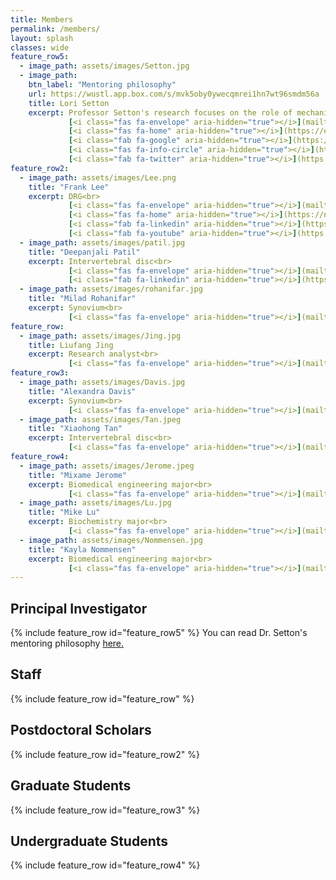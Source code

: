 ```yaml
---
title: Members
permalink: /members/
layout: splash
classes: wide
feature_row5:
  - image_path: assets/images/Setton.jpg
  - image_path:
    btn_label: "Mentoring philosophy"
    url: https://wustl.app.box.com/s/mvk5oby0ywecqmrei1hn7wt96smdm56a
    title: Lori Setton
    excerpt: Professor Setton's research focuses on the role of mechanical factors in the degeneration and repair of soft tissues of the musculoskeletal system, including the intervertebral disc, articular cartilage and meniscus. In the lab, her work focuses on engineering and evaluating novel materials for tissue regeneration and drug delivery to treat musculoskeletal disease.<br>
             [<i class="fas fa-envelope" aria-hidden="true"></i>](mailto:setton@wustl.edu)&nbsp;&nbsp;
             [<i class="fas fa-home" aria-hidden="true"></i>](https://engineering.wustl.edu/faculty/Lori-Setton.html)&nbsp;&nbsp;
             [<i class="fab fa-google" aria-hidden="true"></i>](https://scholar.google.com/citations?hl=en&user=HUxQ1TAAAAAJ&view_op=list_works&sortby=pubdate)&nbsp;&nbsp;
             [<i class="fas fa-info-circle" aria-hidden="true"></i>](https://orcid.org/0000-0001-5992-4206)&nbsp;&nbsp;
             [<i class="fab fa-twitter" aria-hidden="true"></i>](https://twitter.com/setton_lab)&nbsp;&nbsp;
feature_row2:
  - image_path: assets/images/Lee.png
    title: "Frank Lee"
    excerpt: DRG<br>
             [<i class="fas fa-envelope" aria-hidden="true"></i>](mailto:franklee@wustl.edu)&nbsp;&nbsp;
             [<i class="fas fa-home" aria-hidden="true"></i>](https://neuralhuborg.herokuapp.com)&nbsp;&nbsp;
             [<i class="fab fa-linkedin" aria-hidden="true"></i>](https://www.linkedin.com/in/frank-lee-5b4799211/)&nbsp;&nbsp;
             [<i class="fab fa-youtube" aria-hidden="true"></i>](https://www.youtube.com/channel/UCmvP12Rkc7XcBrrt5t0F3FQ)
  - image_path: assets/images/patil.jpg
    title: "Deepanjali Patil"
    excerpt: Intervertebral disc<br>
             [<i class="fas fa-envelope" aria-hidden="true"></i>](mailto:dpatil@wustl.edu)&nbsp;&nbsp;
             [<i class="fab fa-linkedin" aria-hidden="true"></i>](https://www.linkedin.com/in/deepanjali-gurav-98323a53)
  - image_path: assets/images/rohanifar.jpg
    title: "Milad Rohanifar"
    excerpt: Synovium<br>
             [<i class="fas fa-envelope" aria-hidden="true"></i>](mailto:xiaohong.tan@wustl.edu)&nbsp;&nbsp;
feature_row:
  - image_path: assets/images/Jing.jpg
    title: Liufang Jing
    excerpt: Research analyst<br>
             [<i class="fas fa-envelope" aria-hidden="true"></i>](mailto:liufangjing@wustl.edu)&nbsp;&nbsp;
feature_row3:
  - image_path: assets/images/Davis.jpg
    title: "Alexandra Davis"
    excerpt: Synovium<br>
             [<i class="fas fa-envelope" aria-hidden="true"></i>](mailto:alexandradavis@wustl.edu)
  - image_path: assets/images/Tan.jpeg
    title: "Xiaohong Tan"
    excerpt: Intervertebral disc<br>
             [<i class="fas fa-envelope" aria-hidden="true"></i>](mailto:xiaohong.tan@wustl.edu)&nbsp;&nbsp;
feature_row4:
  - image_path: assets/images/Jerome.jpeg
    title: "Mixame Jerome"
    excerpt: Biomedical engineering major<br>
             [<i class="fas fa-envelope" aria-hidden="true"></i>](mailto:j.mixame@wustl.edu)
  - image_path: assets/images/Lu.jpg
    title: "Mike Lu"
    excerpt: Biochemistry major<br>
             [<i class="fas fa-envelope" aria-hidden="true"></i>](mailto:mikeylu@wustl.edu)
  - image_path: assets/images/Nommensen.jpg
    title: "Kayla Nommensen"
    excerpt: Biomedical engineering major<br>
             [<i class="fas fa-envelope" aria-hidden="true"></i>](mailto:k.nommensen@wustl.edu)
---
```

## Principal Investigator

{% include feature_row id="feature_row5" %}
You can read Dr. Setton's mentoring philosophy [here.](https://wustl.app.box.com/s/mvk5oby0ywecqmrei1hn7wt96smdm56a)

## Staff

{% include feature_row id="feature_row" %}

## Postdoctoral Scholars

{% include feature_row id="feature_row2" %}

## Graduate Students

{% include feature_row id="feature_row3" %}

## Undergraduate Students

{% include feature_row id="feature_row4" %}
